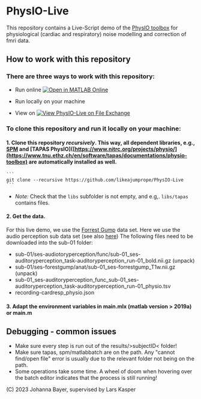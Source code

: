 # PhysIO-Live
This repository contains a Live-Script demo of the [PhysIO toolbox](https://www.fil.ion.ucl.ac.uk/spm/) for physiological (cardiac and respiratory) noise modelling and correction of fmri data. 


## How to work with this repository

### There are three ways to work with this repository:


- Run online [![Open in MATLAB Online](https://www.mathworks.com/images/responsive/global/open-in-matlab-online.svg)](https://matlab.mathworks.com/open/github/v1?repo=likeajumprope/PhysIO-Live&file=main.mlx)

- Run locally on your machine

- View on [![View PhysIO-Live on File Exchange](https://www.mathworks.com/matlabcentral/images/matlab-file-exchange.svg)](https://au.mathworks.com/matlabcentral/fileexchange/128779-physio-live)

### To clone this repository and run it locally on your machine:

#### 1. Clone this repository *recursively*. This way, all dependent libraries, e.g., [SPM](https://www.fil.ion.ucl.ac.uk/spm/) and [TAPAS PhysIO]([https://www.nitrc.org/projects/physio/](https://www.tnu.ethz.ch/en/software/tapas/documentations/physio-toolbox) are automatically installed as well.
    ```
    git clone --recursive https://github.com/likeajumprope/PhysIO-Live
    ```
   - *Note:* Check that the `libs` subfolder is not empty, and e.g,. `libs/tapas` contains files.


#### 2. Get the data. 
   For this live demo, we use the [Forrest Gump](https://openneuro.org/datasets/ds000113/versions/1.3.0) data set. Here we use the audio perception sub data set (see also [here](https://www.studyforrest.org/data.html))
   The following files need to be downloaded into the sub-01 folder:
   - sub-01/ses-audiotoryperception/func/sub-01_ses-auditoryperception_task-auditoryperception_run-01_bold.nii.gz (unpack)
   - sub-01/ses-forestgump/anat/sub-01_ses-forrestgump_T1w.nii.gz (unpack)
   - sub-01_ses-auditoryperception_func_sub-01_ses-auditoryperception_task-auditoryperception_run-01_physio.tsv
   - recording-cardresp_physio.json


#### 3. Adapt the environment variables  in main.mlx (matlab version > 2019a) or main.m

## Debugging - common issues

- Make sure every step is run out of the results/>subjectID<  folder!
- Make sure tapas, spm/matlabbatch are on the path. Any "cannot find/open file" error is usually due to the relevant folder not being  on the path.
- Some operations take some time. A wheel of doom when hovering over the batch editor indicates that the process is still running!

(C) 2023 Johanna Bayer, supervised by Lars Kasper
